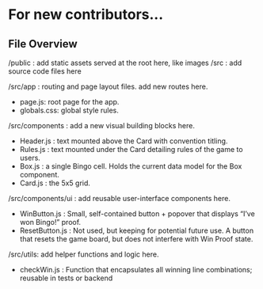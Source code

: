 # For new contributors...

## File Overview
/public : add static assets served at the root here, like images
/src : add source code files here

/src/app : routing and page layout files. add new routes here.
- page.js: root page for the app. 
- globals.css: global style rules.

/src/components : add a new visual building blocks here.
- Header.js : text mounted above the Card with convention titling.
- Rules.js : text mounted under the Card detailing rules of the game to users.
- Box.js : a single Bingo cell. Holds the current data model for the Box component.
- Card.js : the 5x5 grid.

/src/components/ui : add reusable user-interface components here.
- WinButton.js : Small, self-contained button + popover that displays “I’ve won Bingo!” proof.
- ResetButton.js : Not used, but keeping for potential future use. A button that resets the game board, but does not interfere with Win Proof state.


/src/utils: add helper functions and logic here.
- checkWin.js : Function that encapsulates all winning line combinations; reusable in tests or backend

